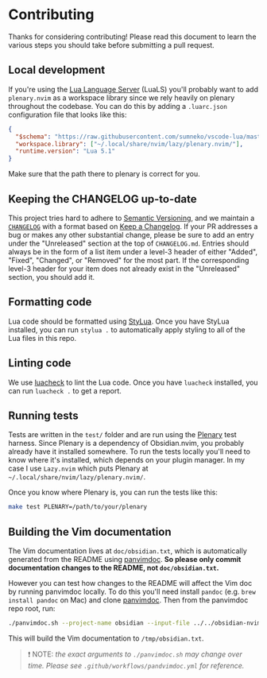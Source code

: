 # Contributing

Thanks for considering contributing! Please read this document to learn the various steps you should take before submitting a pull request.

## Local development

If you're using the [Lua Language Server](https://luals.github.io) (LuaLS) you'll probably want to add `plenary.nvim` as a workspace library since we rely heavily on plenary throughout the codebase. You can do this by adding a `.luarc.json` configuration file that looks like this:

```json
{
  "$schema": "https://raw.githubusercontent.com/sumneko/vscode-lua/master/setting/schema.json",
  "workspace.library": ["~/.local/share/nvim/lazy/plenary.nvim/"],
  "runtime.version": "Lua 5.1"
}
```

Make sure that the path there to plenary is correct for you.

## Keeping the CHANGELOG up-to-date

This project tries hard to adhere to [Semantic Versioning](https://semver.org/spec/v2.0.0.html), and we maintain a [`CHANGELOG`](https://github.com/obsidian-nvim/obsidian.nvim/blob/main/CHANGELOG.md) with a format based on [Keep a Changelog](https://keepachangelog.com/en/1.0.0/). 
If your PR addresses a bug or makes any other substantial change, please be sure to add an entry under the "Unreleased" section at the top of `CHANGELOG.md`.
Entries should always be in the form of a list item under a level-3 header of either "Added", "Fixed", "Changed", or "Removed" for the most part.
If the corresponding level-3 header for your item does not already exist in the "Unreleased" section, you should add it.

## Formatting code

Lua code should be formatted using [StyLua](https://github.com/JohnnyMorganz/StyLua). Once you have StyLua installed, you can run `stylua .` to automatically apply styling to all of the Lua files in this repo.

## Linting code

We use [luacheck](https://github.com/mpeterv/luacheck) to lint the Lua code. Once you have `luacheck` installed, you can run `luacheck .` to get a report.

## Running tests

Tests are written in the `test/` folder and are run using the [Plenary](https://github.com/nvim-lua/plenary.nvim) test harness. Since Plenary is a dependency of Obsidian.nvim, you probably already have it installed somewhere. To run the tests locally you'll need to know where it's installed, which depends on your plugin manager. In my case I use `Lazy.nvim` which puts Plenary at `~/.local/share/nvim/lazy/plenary.nvim/`.

Once you know where Plenary is, you can run the tests like this:

```bash
make test PLENARY=/path/to/your/plenary
```

## Building the Vim documentation

The Vim documentation lives at `doc/obsidian.txt`, which is automatically generated from the README using [panvimdoc](https://github.com/kdheepak/panvimdoc). **So please only commit documentation changes to the README, not `doc/obsidian.txt`.**

However you can test how changes to the README will affect the Vim doc by running panvimdoc locally.
To do this you'll need install `pandoc` (e.g. `brew install pandoc` on Mac) and clone [panvimdoc](https://github.com/kdheepak/panvimdoc). Then from the panvimdoc repo root, run:

```bash
./panvimdoc.sh --project-name obsidian --input-file ../../obsidian-nvim/obsidian.nvim/README.md --description 'a plugin for writing and navigating an Obsidian vault' --toc 'false' --vim-version 'NVIM v0.8.0' --demojify 'false' --dedup-subheadings 'false' --shift-heading-level-by '-1' && mv doc/obsidian.txt /tmp/
```

This will build the Vim documentation to `/tmp/obsidian.txt`.

> ❗ NOTE: *the exact arguments to `./panvimdoc.sh` may change over time. Please see `.github/workflows/pandvimdoc.yml` for reference.*
